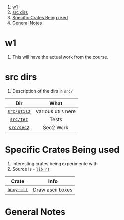 1. [w1](#w1)
2. [src dirs](#src-dirs)
3. [Specific Crates Being used](#specific-crates-being-used)
4. [General Notes](#general-notes)

# w1

1. This will have the actual work from the course.

# src dirs

1. Description of the dirs in `src/`

|             Dir             |        What        |
| :-------------------------: | :----------------: |
| [`src/utilz`](./src/utilz/) | Various utils here |
|   [`src/tez`](./src/tez/)   |       Tests        |
|  [`src/sec2`](./src/sec2/)  |     Sec2 Work      |

# Specific Crates Being used

1. Interesting crates being experimente with
2. Source is - [`lib.rs`](https://lib.rs/)

|                    Crate                     |       Info       |
| :------------------------------------------: | :--------------: |
| [`boxy-cli`](https://lib.rs/crates/boxy-cli) | Draw ascii boxes |

# General Notes
